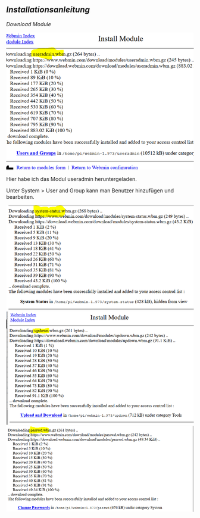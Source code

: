 *Installationsanleitung*
---
*Download Module*

<img src="1.png"> 


Hier habe ich das Modul useradmin heruntergeladen. 

Unter System > User and Group kann man Benutzer hinzufügen und bearbeiten.


<img src="2.png"> 

<img src="3.png"> 

<img src="4.png"> 
